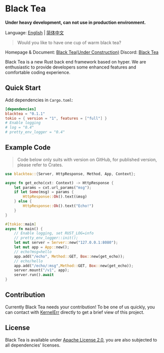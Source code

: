 # Black Tea

**Under heavy development, can not use in production environment.**

Language: [English](./README.md) | [简体中文](./README_cn.md)

> Would you like to have one cup of warm black tea?

Homepage & Document: [Black Tea(Under Construction)](https://blacktea.lirui.tech/)	Discord: [Black Tea](https://discord.gg/tfE8RMx8Dr)

Black Tea is a new Rust back end framework based on hyper. We are enthusiastic to provide developers some enhanced features and comfortable coding experience.

## Quick Start

Add dependencies in `Cargo.toml`:

```toml
[dependencies]
blacktea = "0.1.1"
tokio = { version = "1", features = ["full"] }
# Enable logging
# log = "0.4"
# pretty_env_logger = "0.4"
```

## Example Code

> Code below only suits with version on GitHub, for published version, please refer to Crates.

```rust
use blacktea::{Server, HttpResponse, Method, App, Context};

async fn get_echo(cxt: Context) -> HttpResponse {
    let params = cxt.url_params("msg");
    if let Some(msg) = params {
        HttpResponse::Ok().text(&msg)
    } else {
        HttpResponse::Ok().text("Echo!")
    }
}

#[tokio::main]
async fn main() {
    // Enable logging, set RUST_LOG=info
    // pretty_env_logger::init();
    let mut server = Server::new("127.0.0.1:8080");
	let mut app = App::new();
    // echo?msg=hello
	app.add("/echo", Method::GET, Box::new(get_echo));
    // echo/hello
    app.add("/echo/:msg",Method::GET, Box::new(get_echo));
    server.mount("/v1", app);
    server.run().await
}
```

## Contribution

Currently Black Tea needs your contribution! To be one of us quickly, you can contact with [KernelErr](https://github.com/KernelErr) directly to get a brief view of this project.

## License

Black Tea is available under  [Apache License 2.0](https://opensource.org/licenses/Apache-2.0), you are also subjected to all dependencies' licenses.
